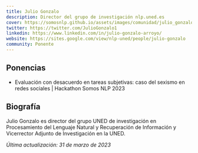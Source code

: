 ```yaml
---
title: Julio Gonzalo
description: Director del grupo de investigación nlp.uned.es
cover: https://somosnlp.github.io/assets/images/comunidad/julio_gonzalo.png
twitter: https://twitter.com/JulioGonzalo1
linkedin: https://www.linkedin.com/in/julio-gonzalo-arroyo/
website: https://sites.google.com/view/nlp-uned/people/julio-gonzalo
community: Ponente
---
```


## Ponencias

- Evaluación con desacuerdo en tareas subjetivas: caso del sexismo en redes sociales | Hackathon Somos NLP 2023

## Biografía

Julio Gonzalo es director del grupo UNED de investigación en Procesamiento del Lenguaje Natural y Recuperación de Información y Vicerrector Adjunto de Investigación en la UNED. 

*Última actualización: 31 de marzo de 2023*
